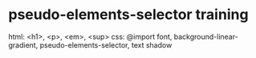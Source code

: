 # pseudo-elements-selector training


html: &lt;h1&gt;, &lt;p&gt;, &lt;em&gt;, &lt;sup&gt;
css: @import font, background-linear-gradient, pseudo-elements-selector, text shadow
